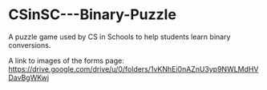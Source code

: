 # CSinSC---Binary-Puzzle
A puzzle game used by CS in Schools to help students learn binary conversions. 

A link to images of the forms page:
https://drive.google.com/drive/u/0/folders/1vKNhEi0nAZnU3yp9NWLMdHVDavBgWKwj
